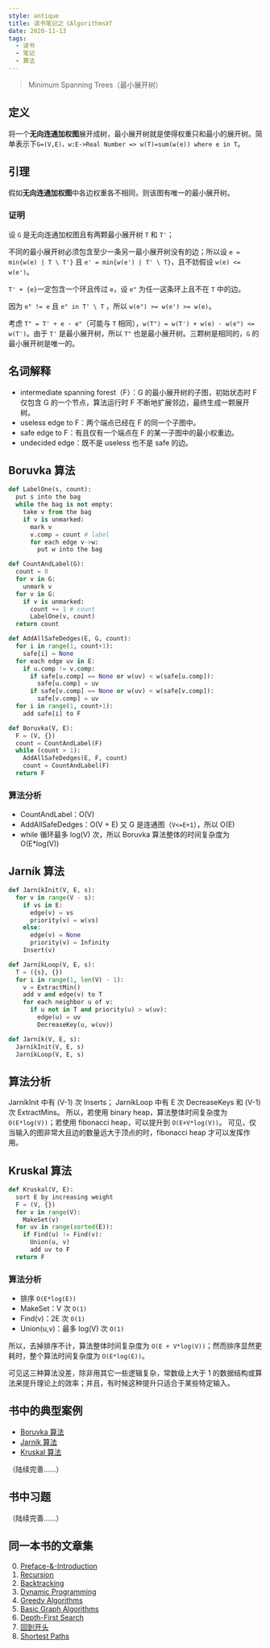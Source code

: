 ```yaml
---
style: antique
title: 读书笔记之《Algorithms》7
date: 2020-11-13
tags:
  - 读书
  - 笔记
  - 算法
---
```


> Minimum Spanning Trees（最小展开树）

## 定义

将一个**无向连通加权图**展开成树，最小展开树就是使得权重只和最小的展开树。简单表示下`G=(V,E)，w:E->Real Number => w(T)=sum(w(e)) where e in T`。

## 引理

假如**无向连通加权图**中各边权重各不相同，则该图有唯一的最小展开树。

### 证明

设 `G` 是无向连通加权图且有两颗最小展开树 `T` 和 `T'`；

不同的最小展开树必须包含至少一条另一最小展开树没有的边；所以设 `e = min{w(e) | T \ T'}` 且 `e' = min{w(e') | T' \ T}`，且不妨假设 `w(e) <= w(e')`。

`T' + {e}`一定包含一个环且传过 `e`，设 `e"` 为任一这条环上且不在 `T` 中的边。

因为 `e" != e` 且 `e" in T' \ T` ，所以 `w(e") >= w(e') >= w(e)`。

考虑 `T" = T' + e - e"`（可能与 `T` 相同），`w(T") = w(T') + w(e) - w(e") <= w(T')`。由于 `T'` 是最小展开树，所以 `T"` 也是最小展开树。三颗树是相同的，`G` 的最小展开树是唯一的。

## 名词解释

- intermediate spanning forest（F）：G 的最小展开树的子图，初始状态时 F 仅包含 G 的一个节点，算法运行时 F 不断地扩展邻边，最终生成一颗展开树。
- useless edge to F：两个端点已经在 F 的同一个子图中。
- safe edge to F：有且仅有一个端点在 F 的某一子图中的最小权重边。
- undecided edge：既不是 useless 也不是 safe 的边。

## Boruvka 算法

```python
def LabelOne(s, count):
  put s into the bag
  while the bag is not empty:
    take v from the bag
    if v is unmarked:
      mark v
      v.comp = count # label
      for each edge v->w:
        put w into the bag

def CountAndLabel(G):
  count = 0
  for v in G:
    unmark v
  for v in G:
    if v is unmarked:
      count += 1 # count
      LabelOne(v, count)
  return count

def AddAllSafeDedges(E, G, count):
  for i in range(1, count+1):
    safe[i] = None
  for each edge uv in E:
    if u.comp != v.comp:
      if safe[u.comp] == None or w(uv) < w(safe[u.comp]):
        safe[u.comp] = uv
      if safe[v.comp] == None or w(uv) < w(safe[v.comp]):
        safe[v.comp] = uv
  for i in range(1, count+1):
    add safe[i] to F

def Boruvka(V, E):
  F = (V, {})
  count = CountAndLabel(F)
  while (count > 1):
    AddAllSafeDedges(E, F, count)
    count = CountAndLabel(F)
  return F
```

### 算法分析

- CountAndLabel：O(V)
- AddAllSafeDedges：O(V + E) 又 G 是连通图（`V<=E+1`），所以 O(E)
- while 循环最多 log(V) 次，所以 Boruvka 算法整体的时间复杂度为 O(E\*log(V))

## Jarník 算法

```python
def JarníkInit(V, E, s):
  for v in range(V - s):
    if vs in E:
      edge(v) = vs
      priority(v) = w(vs)
    else:
      edge(v) = None
      priority(v) = Infinity
    Insert(v)

def JarníkLoop(V, E, s):
  T = ({s}, {})
  for i in range(1, len(V) - 1):
    v = ExtractMin()
    add v and edge(v) to T
    for each neighbor u of v:
      if u not in T and priority(u) > w(uv):
        edge(u) = uv
        DecreaseKey(u, w(uv))

def Jarník(V, E, s):
  JarníkInit(V, E, s)
  JarníkLoop(V, E, s)
```

## 算法分析

JarníkInit 中有 (V-1) 次 Inserts；
JarníkLoop 中有 E 次 DecreaseKeys 和 (V-1) 次 ExtractMins。
所以，若使用 binary heap，算法整体时间复杂度为 `O(E*log(V))`；若使用 fibonacci heap，可以提升到 `O(E+V*log(V))`。
可见，仅当输入的图非常大且边的数量远大于顶点的时，fibonacci heap 才可以发挥作用。

## Kruskal 算法

```python
def Kruskal(V, E):
  sort E by increasing weight
  F = (V, {})
  for v in range(V):
    MakeSet(v)
  for uv in range(sorted(E)):
    if Find(u) != Find(v):
      Union(u, v)
      add uv to F
  return F
```

### 算法分析

- 排序 `O(E*log(E))`
- MakeSet：V 次 `O(1)`
- Find(v)：2E 次 `O(1)`
- Union(u,v)：最多 log(V) 次 `O(1)`

所以，去掉排序不计，算法整体时间复杂度为 `O(E + V*log(V))`；然而排序显然更耗时，整个算法时间复杂度为 `O(E*log(E))`。

可见这三种算法没差，除非用其它一些逻辑复杂，常数级上大于 1 的数据结构或算法来提升理论上的效率；并且，有时候这种提升只适合于某些特定输入。

## 书中的典型案例

- [Boruvka 算法](scroll-to:boruvka-算法)
- [Jarník 算法](scroll-to:jarník-算法)
- [Kruskal 算法](scroll-to:kruskal-算法)

（陆续完善……）

## 书中习题

（陆续完善……）

## 同一本书的文章集

0. [Preface-&-Introduction](post:Book-Algorithms-0-Preface-&-Introduction)
1. [Recursion](post:Book-Algorithms-1-Recursion)
1. [Backtracking](post:Book-Algorithms-2-Backtracking)
1. [Dynamic Programming](post:Book-Algorithms-3-Dynamic-Programming)
1. [Greedy Algorithms](post:Book-Algorithms-4-Greedy-Algorithms)
1. [Basic Graph Algorithms](post:Book-Algorithms-5-Basic-Graph-Algorithms)
1. [Depth-First Search](post:Book-Algorithms-6-Depth-First-Search)
1. [回到开头](scroll-to-the-very-top)
1. [Shortest Paths](post:Book-Algorithms-8-Shortest-Paths)
